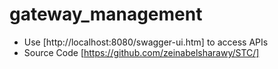 # gateway_management

* Use [http://localhost:8080/swagger-ui.htm] to access APIs 
* Source Code [https://github.com/zeinabelsharawy/STC/]
